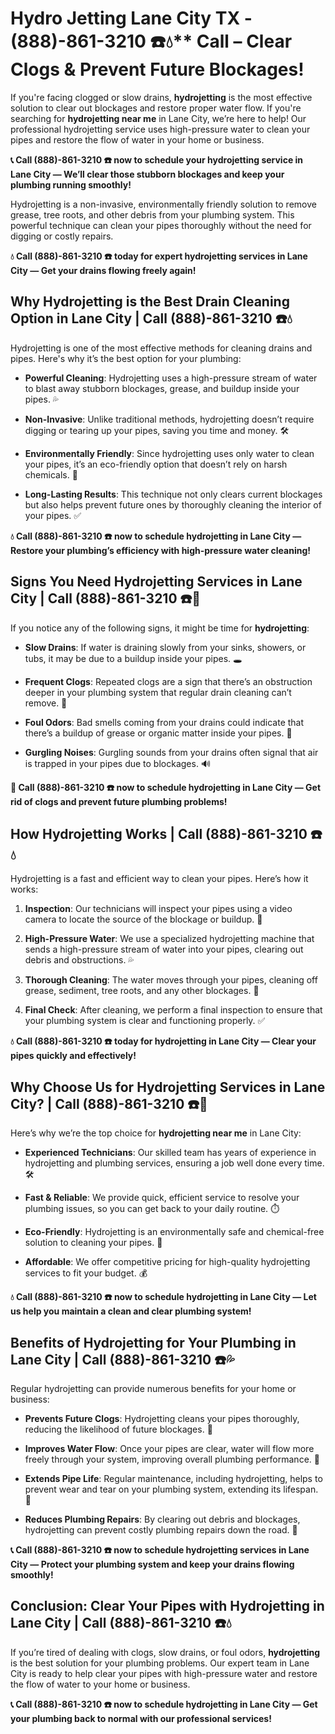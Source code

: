 # Hydro Jetting Lane City TX - (888)-861-3210 ☎️💧** Call – Clear Clogs & Prevent Future Blockages!

If you're facing clogged or slow drains, **hydrojetting** is the most effective solution to clear out blockages and restore proper water flow. If you're searching for **hydrojetting near me** in Lane City, we’re here to help! Our professional hydrojetting service uses high-pressure water to clean your pipes and restore the flow of water in your home or business.

**📞 Call (888)-861-3210 ☎️ now to schedule your hydrojetting service in Lane City — We’ll clear those stubborn blockages and keep your plumbing running smoothly!**

Hydrojetting is a non-invasive, environmentally friendly solution to remove grease, tree roots, and other debris from your plumbing system. This powerful technique can clean your pipes thoroughly without the need for digging or costly repairs.

**💧 Call (888)-861-3210 ☎️ today for expert hydrojetting services in Lane City — Get your drains flowing freely again!**

## **Why Hydrojetting is the Best Drain Cleaning Option in Lane City | Call (888)-861-3210 ☎️💧**

Hydrojetting is one of the most effective methods for cleaning drains and pipes. Here's why it’s the best option for your plumbing:

- **Powerful Cleaning**: Hydrojetting uses a high-pressure stream of water to blast away stubborn blockages, grease, and buildup inside your pipes. 💦
- **Non-Invasive**: Unlike traditional methods, hydrojetting doesn’t require digging or tearing up your pipes, saving you time and money. 🛠️
- **Environmentally Friendly**: Since hydrojetting uses only water to clean your pipes, it’s an eco-friendly option that doesn’t rely on harsh chemicals. 🌱
- **Long-Lasting Results**: This technique not only clears current blockages but also helps prevent future ones by thoroughly cleaning the interior of your pipes. ✅

**💧 Call (888)-861-3210 ☎️ now to schedule hydrojetting in Lane City — Restore your plumbing’s efficiency with high-pressure water cleaning!**

## **Signs You Need Hydrojetting Services in Lane City | Call (888)-861-3210 ☎️🔧**

If you notice any of the following signs, it might be time for **hydrojetting**:

- **Slow Drains**: If water is draining slowly from your sinks, showers, or tubs, it may be due to a buildup inside your pipes. 🕳️
- **Frequent Clogs**: Repeated clogs are a sign that there’s an obstruction deeper in your plumbing system that regular drain cleaning can’t remove. 🚰
- **Foul Odors**: Bad smells coming from your drains could indicate that there’s a buildup of grease or organic matter inside your pipes. 🦠
- **Gurgling Noises**: Gurgling sounds from your drains often signal that air is trapped in your pipes due to blockages. 🔊

**🚨 Call (888)-861-3210 ☎️ now to schedule hydrojetting in Lane City — Get rid of clogs and prevent future plumbing problems!**

## **How Hydrojetting Works | Call (888)-861-3210 ☎️💧**

Hydrojetting is a fast and efficient way to clean your pipes. Here’s how it works:

1. **Inspection**: Our technicians will inspect your pipes using a video camera to locate the source of the blockage or buildup. 🎥
2. **High-Pressure Water**: We use a specialized hydrojetting machine that sends a high-pressure stream of water into your pipes, clearing out debris and obstructions. 💦
3. **Thorough Cleaning**: The water moves through your pipes, cleaning off grease, sediment, tree roots, and any other blockages. 🚰
4. **Final Check**: After cleaning, we perform a final inspection to ensure that your plumbing system is clear and functioning properly. ✅

**💧 Call (888)-861-3210 ☎️ today for hydrojetting in Lane City — Clear your pipes quickly and effectively!**

## **Why Choose Us for Hydrojetting Services in Lane City? | Call (888)-861-3210 ☎️🌟**

Here’s why we’re the top choice for **hydrojetting near me** in Lane City:

- **Experienced Technicians**: Our skilled team has years of experience in hydrojetting and plumbing services, ensuring a job well done every time. 🛠️
- **Fast & Reliable**: We provide quick, efficient service to resolve your plumbing issues, so you can get back to your daily routine. ⏱️
- **Eco-Friendly**: Hydrojetting is an environmentally safe and chemical-free solution to cleaning your pipes. 🌱
- **Affordable**: We offer competitive pricing for high-quality hydrojetting services to fit your budget. 💰

**💧 Call (888)-861-3210 ☎️ now to schedule hydrojetting in Lane City — Let us help you maintain a clean and clear plumbing system!**

## **Benefits of Hydrojetting for Your Plumbing in Lane City | Call (888)-861-3210 ☎️💦**

Regular hydrojetting can provide numerous benefits for your home or business:

- **Prevents Future Clogs**: Hydrojetting cleans your pipes thoroughly, reducing the likelihood of future blockages. 🔄
- **Improves Water Flow**: Once your pipes are clear, water will flow more freely through your system, improving overall plumbing performance. 🚿
- **Extends Pipe Life**: Regular maintenance, including hydrojetting, helps to prevent wear and tear on your plumbing system, extending its lifespan. 🔧
- **Reduces Plumbing Repairs**: By clearing out debris and blockages, hydrojetting can prevent costly plumbing repairs down the road. 💸

**📞 Call (888)-861-3210 ☎️ now to schedule hydrojetting services in Lane City — Protect your plumbing system and keep your drains flowing smoothly!**

## **Conclusion: Clear Your Pipes with Hydrojetting in Lane City | Call (888)-861-3210 ☎️💧**

If you’re tired of dealing with clogs, slow drains, or foul odors, **hydrojetting** is the best solution for your plumbing problems. Our expert team in Lane City is ready to help clear your pipes with high-pressure water and restore the flow of water to your home or business.

**📞 Call (888)-861-3210 ☎️ now to schedule hydrojetting in Lane City — Get your plumbing back to normal with our professional services!**
